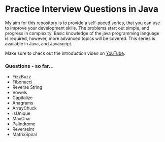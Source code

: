 # Practice Interview Questions in Java

My aim for this repository is to provide a self-paced series, 
that you can use to improve your development skills. The 
problems start out simple, and progress in complexity. Basic 
knowledge of the java programming language is required, however, 
more advanced topics will be covered. This series is available in Java, 
and Javascript.

Make sure to check out the introduction video on [YouTube](https://www.youtube.com/watch?v=lIxQ_4UVG3w&list=PLABQD-OBgrCBdkA5wiwUGvdWZCRTJE-ut&index=1).

### Questions - so far...
* FizzBuzz
* Fibonacci
* Reverse String
* Vowels
* Capitalize
* Anagrams
* ArrayChuck
* isUnique
* MaxChar
* Palindrome
* ReverseInt
* MatrixSpiral
